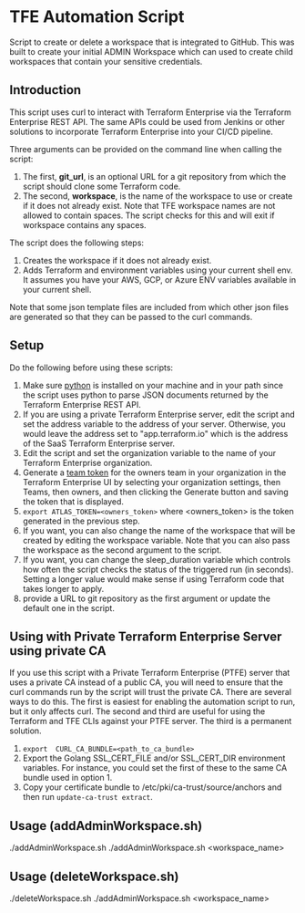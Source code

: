 # TFE Automation Script
Script to create or delete a workspace that is integrated to GitHub.  This was built to create your initial ADMIN Workspace which can used to create child workspaces that contain your sensitive credentials.

## Introduction
This script uses curl to interact with Terraform Enterprise via the Terraform Enterprise REST API. The same APIs could be used from Jenkins or other solutions to incorporate Terraform Enterprise into your CI/CD pipeline.

Three arguments can be provided on the command line when calling the script:
1. The first, **git_url**, is an optional URL for a git repository from which the script should clone some Terraform code.
1. The second, **workspace**, is the name of the workspace to use or create if it does not already exist. Note that TFE workspace names are not allowed to contain spaces. The script checks for this and will exit if workspace contains any spaces.


The script does the following steps:
1. Creates the workspace if it does not already exist.
1. Adds Terraform and environment variables using your current shell env.  It assumes you have your AWS, GCP, or Azure ENV variables available in your current shell.

Note that some json template files are included from which other json files are generated so that they can be passed to the curl commands.

## Setup
Do the following before using these scripts:

1. Make sure [python](https://www.python.org/downloads/) is installed on your machine and in your path since the script uses python to parse JSON documents returned by the Terraform Enterprise REST API.
1. If you are using a private Terraform Enterprise server, edit the script and set the address variable to the address of your server. Otherwise, you would leave the address set to "app.terraform.io" which is the address of the SaaS Terraform Enterprise server.
1. Edit the script and set the organization variable to the name of your Terraform Enterprise organization.
1. Generate a [team token](https://www.terraform.io/docs/enterprise/users-teams-organizations/service-accounts.html#team-service-accounts) for the owners team in your organization in the Terraform Enterprise UI by selecting your organization settings, then Teams, then owners, and then clicking the Generate button and saving the token that is displayed.
1. `export ATLAS_TOKEN=<owners_token>` where \<owners_token\> is the token generated in the previous step.
1. If you want, you can also change the name of the workspace that will be created by editing the workspace variable. Note that you can also pass the workspace as the second argument to the script.
1. If you want, you can change the sleep_duration variable which controls how often the script checks the status of the triggered run (in seconds). Setting a longer value would make sense if using Terraform code that takes longer to apply.
1. provide a URL to git repository as the first argument or update the default one in the script.

## Using with Private Terraform Enterprise Server using private CA
If you use this script with a Private Terraform Enterprise (PTFE) server that uses a private CA instead of a public CA, you will need to ensure that the curl commands run by the script will trust the private CA.  There are several ways to do this.  The first is easiest for enabling the automation script to run, but it only affects curl. The second and third are useful for using the Terraform and TFE CLIs against your PTFE server. The third is a permanent solution.
1. `export  CURL_CA_BUNDLE=<path_to_ca_bundle>`
1. Export the Golang SSL_CERT_FILE and/or SSL_CERT_DIR environment variables. For instance, you could set the first of these to the same CA bundle used in option 1.
1. Copy your certificate bundle to /etc/pki/ca-trust/source/anchors and then run `update-ca-trust extract`.

## Usage (addAdminWorkspace.sh)
./addAdminWorkspace.sh
./addAdminWorkspace.sh <gitURL> <workspace_name>

## Usage (deleteWorkspace.sh)
./deleteWorkspace.sh
./addAdminWorkspace.sh <workspace_name>
